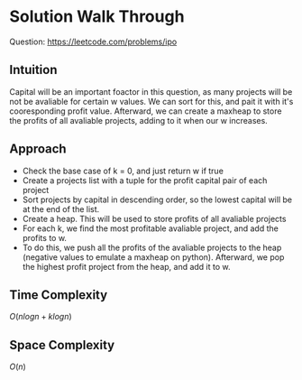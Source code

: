 # Solution Walk Through
Question: https://leetcode.com/problems/ipo

## Intuition
Capital will be an important foactor in this question, as many projects will be not be avaliable for certain w values. We can sort for this, and pait it with it's cooresponding
profit value. Afterward, we can create a maxheap to store the profits of all avaliable projects, adding to it when our w increases.

## Approach
- Check the base case of k = 0, and just return w if true
- Create a projects list with a tuple for the profit capital pair of each project
- Sort projects by capital in descending order, so the lowest capital will be at the end of the list.
- Create a heap. This will be used to store profits of all avaliable projects
- For each k, we find the most profitable avaliable project, and add the profits to w.
- To do this, we push all the profits of the avaliable projects to the heap (negative values to emulate a maxheap on python). Afterward, we pop the highest profit project from the heap, and add it to w.

## Time Complexity
$O(nlogn + klogn)$

## Space Complexity
$O(n)$